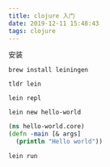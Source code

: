 ```yaml
---
title: clojure 入门
date: 2019-12-11 15:48:43
tags: clojure
---
```


安装

`brew install leiningen`

`tldr lein`

`lein repl`

`lein new hello-world`

```clojure
(ns hello-world.core)
(defn -main [& args]
  (println "Hello world"))
```

`lein run`